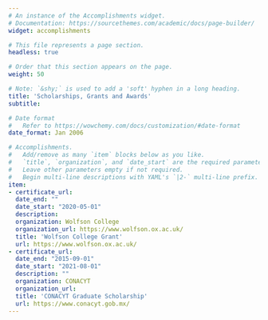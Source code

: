 ```yaml
---
# An instance of the Accomplishments widget.
# Documentation: https://sourcethemes.com/academic/docs/page-builder/
widget: accomplishments

# This file represents a page section.
headless: true

# Order that this section appears on the page.
weight: 50

# Note: `&shy;` is used to add a 'soft' hyphen in a long heading.
title: 'Scholarships, Grants and Awards'
subtitle:

# Date format
#   Refer to https://wowchemy.com/docs/customization/#date-format
date_format: Jan 2006

# Accomplishments.
#   Add/remove as many `item` blocks below as you like.
#   `title`, `organization`, and `date_start` are the required parameters.
#   Leave other parameters empty if not required.
#   Begin multi-line descriptions with YAML's `|2-` multi-line prefix.
item:
- certificate_url: 
  date_end: ""
  date_start: "2020-05-01"
  description: 
  organization: Wolfson College
  organization_url: https://www.wolfson.ox.ac.uk/
  title: 'Wolfson College Grant'
  url: https://www.wolfson.ox.ac.uk/
- certificate_url: 
  date_end: "2015-09-01"
  date_start: "2021-08-01"
  description: ""
  organization: CONACYT
  organization_url: 
  title: 'CONACYT Graduate Scholarship'
  url: https://www.conacyt.gob.mx/
---
```

